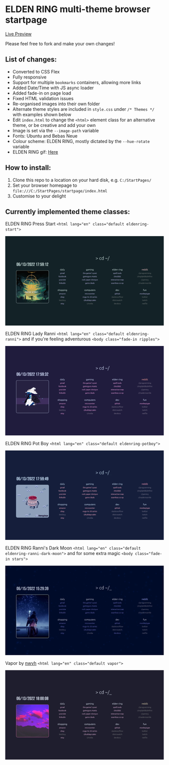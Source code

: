 # ELDEN RING multi-theme browser startpage

[Live Preview](https://pav-osmolski.github.io/startpage/)

Please feel free to fork and make your own changes!

## List of changes:

- Converted to CSS Flex
- Fully responsive
- Support for multiple `bookmarks` containers, allowing more links
- Added Date/Time with JS async loader
- Added fade-in on page load
- Fixed HTML validation issues
- Re-organised images into their own folder
- Alternate theme styles are included in `style.css` under `/* Themes */` with examples shown below
- Edit `index.html` to change the `<html>` element class for an alternative theme, or be creative and add your own
- Image is set via the `--image-path` variable
- Fonts: Ubuntu and Bebas Neue
- Colour scheme: ELDEN RING, mostly dictated by the `--hue-rotate` variable
- ELDEN RING gif: [Here](https://pinargokoglu.tumblr.com/post/675069910947364864/elden-ring)

## How to install:

1. Clone this repo to a location on your hard disk, e.g. `C:/StartPages/`
2. Set your browser homepage to `file:///C:/StartPages/startpage/index.html`
3. Customise to your delight

## Currently implemented theme classes:

ELDEN RING Press Start `<html lang="en" class="default eldenring-start">`

![startpage elden ring](screenshots/startpage-eldenring.jpg)

ELDEN RING Lady Ranni `<html lang="en" class="default eldenring-ranni">` and if you're feeling adventurous `<body class="fade-in ripples">`

![startpage ranni the witch](screenshots/startpage-ranni.jpg)

ELDEN RING Pot Boy `<html lang="en" class="default eldenring-potboy">`

![startpage potboy](screenshots/startpage-potboy.jpg)

ELDEN RING Ranni's Dark Moon `<html lang="en" class="default eldenring-ranni-dark-moon">` and for some extra magic `<body class="fade-in stars">`

![startpage potboy](screenshots/startpage-ranni-dark-moon.jpg)

Vapor by [nwvh](https://github.com/nwvh/startpage) `<html lang="en" class="default vapor">`

![startpage vapor](screenshots/startpage-vapor.jpg)
